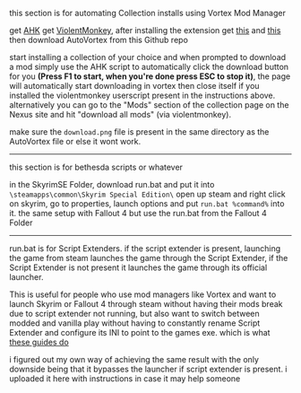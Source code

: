this section is for automating Collection installs using Vortex Mod Manager

get [AHK](https://www.autohotkey.com/)
get [ViolentMonkey](https://violentmonkey.github.io/), after installing the extension get [this](https://greasyfork.org/en/scripts/452309-auto-slow-download-nexus-mods) and [this](https://greasyfork.org/en/scripts/483337-nexus-download-collection)
then download AutoVortex from this Github repo

start installing a collection of your choice and when prompted to download a mod simply use the AHK script to automatically click the download button for you **(Press F1 to start, when you're done press ESC to stop it)**, the page will automatically start downloading in vortex then close itself if you installed the violentmonkey userscript present in the instructions above. alternatively you can go to the "Mods" section of the collection page on the Nexus site and hit "download all mods" (via violentmonkey).

make sure the `download.png` file is present in the same directory as the AutoVortex file or else it wont work.




---------------

this section is for bethesda scripts or whatever

in the SkyrimSE Folder, download run.bat and put it into `\steamapps\common\Skyrim Special Edition\`
open up steam and right click on skyrim, go to properties, launch options and put `run.bat %command%` into it.
the same setup with Fallout 4 but use the run.bat from the Fallout 4 Folder

---------------

run.bat is for Script Extenders. if the script extender is present, launching the game from steam launches the game through the Script Extender, if the Script Extender is not present it launches the game through its official launcher.

This is useful for people who use mod managers like Vortex and want to launch Skyrim or Fallout 4 through steam without having their mods break due to script extender not running, but also want to switch between modded and vanilla play without having to constantly rename Script Extender and configure its INI to point to the games exe. which is what [these guides do](https://steamcommunity.com/sharedfiles/filedetails/?id=1291557988)

i figured out my own way of achieving the same result with the only downside being that it bypasses the launcher if script extender is present. i uploaded it here with instructions in case it may help someone
